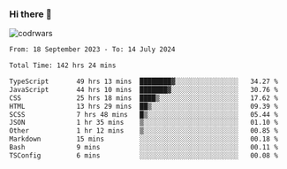 ### Hi there 👋


![codrwars](https://www.codewars.com/users/rsschool_c9af20f58c35c696/badges/micro) 

<!--START_SECTION:waka-->

```txt
From: 18 September 2023 - To: 14 July 2024

Total Time: 142 hrs 24 mins

TypeScript       49 hrs 13 mins  ████████▓░░░░░░░░░░░░░░░░   34.27 %
JavaScript       44 hrs 10 mins  ███████▓░░░░░░░░░░░░░░░░░   30.76 %
CSS              25 hrs 18 mins  ████▒░░░░░░░░░░░░░░░░░░░░   17.62 %
HTML             13 hrs 29 mins  ██▒░░░░░░░░░░░░░░░░░░░░░░   09.39 %
SCSS             7 hrs 48 mins   █▒░░░░░░░░░░░░░░░░░░░░░░░   05.44 %
JSON             1 hr 35 mins    ▒░░░░░░░░░░░░░░░░░░░░░░░░   01.10 %
Other            1 hr 12 mins    ▒░░░░░░░░░░░░░░░░░░░░░░░░   00.85 %
Markdown         15 mins         ░░░░░░░░░░░░░░░░░░░░░░░░░   00.18 %
Bash             9 mins          ░░░░░░░░░░░░░░░░░░░░░░░░░   00.11 %
TSConfig         6 mins          ░░░░░░░░░░░░░░░░░░░░░░░░░   00.08 %
```

<!--END_SECTION:waka-->
